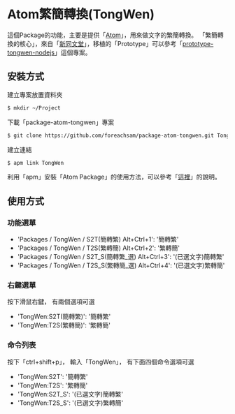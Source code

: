 # Atom繁簡轉換(TongWen)

這個Package的功能，主要是提供「[Atom](https://github.com/atom/atom)」，用來做文字的繁簡轉換。
「繁簡轉換的核心」，來自「[新同文堂](https://github.com/softcup/New-Tongwentang-for-Web/blob/master/tongwen_core.js)」，移植的「Prototype」可以參考「[prototype-tongwen-nodejs](https://github.com/foreachsam/prototype-tongwen-nodejs)」這個專案。

## 安裝方式

建立專案放置資料夾

``` sh
$ mkdir ~/Project
```

下載「package-atom-tongwen」專案

``` sh
$ git clone https://github.com/foreachsam/package-atom-tongwen.git TongWen
```

建立連結

``` sh
$ apm link TongWen
```

利用「apm」安裝「Atom Package」的使用方法，可以參考「[這裡](http://foreachsam.github.io/book-editor-atom/book/content/cmd/cmd-apm-init-package.html)」的說明。

## 使用方式

### 功能選單

* 'Packages / TongWen / S2T(簡轉繁) Alt+Ctrl+1': '簡轉繁'
* 'Packages / TongWen / T2S(繁轉簡) Alt+Ctrl+2': '繁轉簡'
* 'Packages / TongWen / S2T_S(簡轉繁_選) Alt+Ctrl+3': '(已選文字)簡轉繁'
* 'Packages / TongWen / T2S_S(繁轉簡_選) Alt+Ctrl+4': '(已選文字)繁轉簡'

### 右鍵選單

按下滑鼠右鍵，
有兩個選項可選

* 'TongWen:S2T(簡轉繁)': '簡轉繁'
* 'TongWen:T2S(繁轉簡)': '繁轉簡'

### 命令列表

按下「ctrl+shift+p」，
輸入「TongWen」，
有下面四個命令選項可選

* 'TongWen:S2T': '簡轉繁'
* 'TongWen:T2S': '繁轉簡'
* 'TongWen:S2T_S': '(已選文字)簡轉繁'
* 'TongWen:T2S_S': '(已選文字)繁轉簡'
